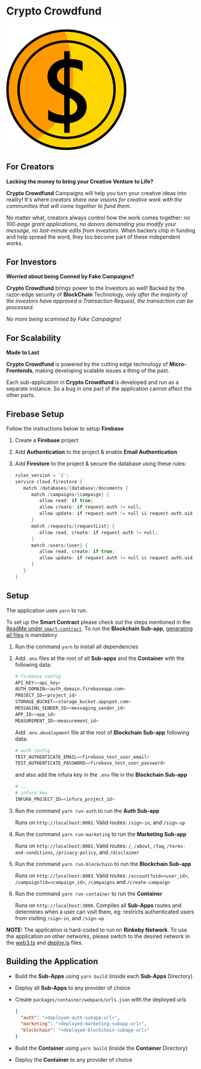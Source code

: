 # Crypto Crowdfund

<img src="./assets/logo.png" style="width: 320px" />

## For Creators

**Lacking the money to bring your Creative Venture to Life?**

**Crypto Crowdfund** Campaigns will help you turn your creative ideas into
reality! It's where _creators share new visions for creative work with the
communities that will come together to fund them_.

No matter what, creators always control how the work comes together: _no
100-page grant applications_, _no donors demanding you modify your message_,
_no last-minute edits from investors_. When backers chip in funding and help
spread the word, they too become part of these independent works.

## For Investors

**Worried about being Conned by Fake Campaigns?**

**Crypto Crowdfund** brings power to the Investors as well! Backed by the
razor-edge security of **BlockChain** Technology, _only after the majority of
the investors have approved a Transaction Request, the transaction can be
processed_.

_No more being scammed by Fake Campaigns!_

## For Scalability

**Made to Last**

**Crypto Crowdfund** is powered by the cutting edge technology of
**Micro-Frontends**, making developing scalable issues a thing of the past.

Each sub-application in **Crypto Crowdfund** is developed and run as a separate
instance. So a bug in one part of the application cannot affect the other parts.

## Firebase Setup

Follow the instructions below to setup **Firebase**

1. Create a **Firebase** project
2. Add **Authentication** to the project & enable **Email Authentication**
3. Add **Firestore** to the project & secure the database using these rules:

   ```cpp
   rules_version = '2';
   service cloud.firestore {
      match /databases/{database}/documents {
         match /campaigns/{campaign} {
            allow read: if true;
            allow create: if request.auth != null;
            allow update: if request.auth != null && request.auth.uid == resource.data.uid;
         }
         match /requests/{requestList} {
            allow read, create: if request.auth != null;
         }
         match /users/{user} {
            allow read, create: if true;
            allow update: if request.auth != null && request.auth.uid == resource.data.uid;
         }
      }
   }
   ```

## Setup

The application uses `yarn` to run.

To set up the **Smart Contract** please check out the steps mentioned in the
[ReadMe under `smart-contract`](./packages/smart-contract/ReadMe.md#Setup).
To run the **Blockchain Sub-app**,
[generating all files](./packages/smart-contract/ReadMe.md#Generate-Files) is
mandatory

1. Run the command `yarn` to install all dependencies
2. Add `.env` files at the root of all **Sub-apps** and the **Container** with the
   following data:

   ```python
   # firebase config
   API_KEY=<api_key>
   AUTH_DOMAIN=<auth_domain.firebaseapp.com>
   PROJECT_ID=<project_id>
   STORAGE_BUCKET=<storage_bucket.appspot.com>
   MESSAGING_SENDER_ID=<messaging_sender_id>
   APP_ID=<app_id>
   MEASUREMENT_ID=<measurement_id>
   ```

   Add `.env.development` file at the root of **Blockchain Sub-app**
   following data:

   ```python
   # auth config
   TEST_AUTHENTICATE_EMAIL=<firebase_test_user_email>
   TEST_AUTHENTICATE_PASSWORD=<firebase_test_user_password>
   ```

   and also add the infura key in the `.env` file in the **Blockchain Sub-app**

   ```python
   # ...
   # infura key
   INFURA_PROJECT_ID=<infura_project_id>
   ```

3. Run the command `yarn run-auth` to run the **Auth Sub-app**

   Runs on `http://localhost:8001`. Valid routes: `/sign-in`, and `/sign-up`

4. Run the command `yarn run-marketing` to run the **Marketing Sub-app**

   Runs on `http://localhost:8002`. Valid routes: `/`, `/about`, `/faq`,
   `/terms-and-conditions`, `/privacy-policy`, and `/disclaimer`

5. Run the command `yarn run-blockchain` to run the **Blockchain Sub-app**

   Runs on `http://localhost:8003`. Valid routes: `/account?uid=<user_id>`,
   `/campaign?id=<campaign_id>`, `/campaigns` and `/create-campaign`

6. Run the command `yarn run-container` to run the **Container**

   Runs on `http://localhost:3000`. Compiles all **Sub-Apps** routes and
   determines when a user can visit them, eg: restricts authenticated users
   from visiting `/sign-in`, and `/sign-up`

**NOTE:** The application is hard-coded to run on **Rinkeby Network**. To use the
application on other networks, please switch to the desired network in the
[web3.ts](./packages/blockchain/src/utils/web3.ts) and
[deploy.js](./packages/smart-contract/scripts/deploy.js) files.

## Building the Application

- Build the **Sub-Apps** using `yarn build` (inside each **Sub-Apps** Directory)
- Deploy all **Sub-Apps** to any provider of choice
- Create `packages/container/webpack/urls.json` with the deployed urls

  ```json
  {
    "auth": "<deployed-auth-subapp-url>",
    "marketing": "<deployed-marketing-subapp-url>",
    "blockchain": "<deployed-blockchain-subapp-url>"
  }
  ```

- Build the **Container** using `yarn build` (inside the **Container** Directory)
- Deploy the **Container** to any provider of choice
